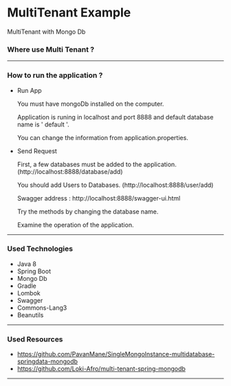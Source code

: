 # MultiTenant Example

MultiTenant with Mongo Db

<h3>Where use Multi Tenant ?</h3>

<hr/>

<h3>How to run the application ?</h3>

   * Run App
   
      You must have mongoDb installed on the computer.
      
      Application is runing in localhost and port 8888 and default database name is ' default '.
      
      You can change the information from application.properties.

   * Send Request
   
      First, a few databases must be added to the application. (http://localhost:8888/database/add)
      
      You should add Users to Databases. (http://localhost:8888/user/add)
   
      Swagger address : http://localhost:8888/swagger-ui.html
      
      Try the methods by changing the database name.

      Examine the operation of the application.
      

<hr/>

<h3>Used Technologies</h3>

  * Java 8
  * Spring Boot
  * Mongo Db
  * Gradle
  * Lombok
  * Swagger
  * Commons-Lang3
  * Beanutils
  
  <hr/>
  
  <h3>Used Resources</h3>
  
  * https://github.com/PavanMane/SingleMongoInstance-multidatabase-springdata-mongodb
  * https://github.com/Loki-Afro/multi-tenant-spring-mongodb
  
  <hr/>
  
  
